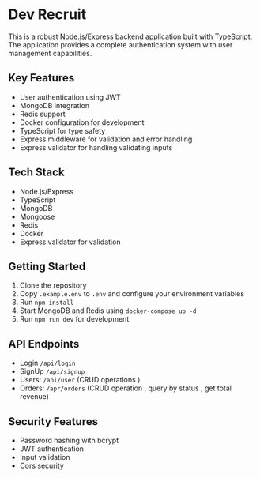 # Dev Recruit
This is a robust Node.js/Express backend application built with TypeScript. The application provides a complete authentication system with user management capabilities.

## Key Features
- User authentication using JWT 
- MongoDB integration
- Redis support
- Docker configuration for development
- TypeScript for type safety
- Express middleware for validation and error handling
- Express validator for handling validating inputs

## Tech Stack

- Node.js/Express
- TypeScript
- MongoDB
- Mongoose
- Redis
- Docker
- Express validator for validation

## Getting Started

1. Clone the repository
2. Copy `.example.env` to `.env` and configure your environment variables
3. Run `npm install`
4. Start MongoDB and Redis using `docker-compose up -d`
5. Run `npm run dev` for development

## API Endpoints
- Login `/api/login` 
- SignUp `/api/signup`
- Users: `/api/user` (CRUD operations )
- Orders: `/apr/orders` (CRUD operation , query by status , get total revenue)

## Security Features
- Password hashing with bcrypt
- JWT authentication
- Input validation
- Cors security